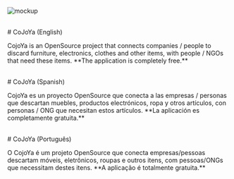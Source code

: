 ![mockup](https://raw.githubusercontent.com/CojoYa/start-cojoya/master/mockup%20cojoya.jpg)

<br>
# CoJoYa (English) 
<p><span>CojoYa </span> is an OpenSource project that connects companies / people to discard furniture, electronics, clothes and other items, with people / NGOs that need these items. **The application is completely free.**
</p>
<br>
# CoJoYa (Spanish)
<p><span>CojoYa</span> es un proyecto OpenSource que conecta a las empresas / personas que descartan muebles, productos electrónicos, ropa y otros artículos, con personas / ONG que necesitan estos artículos.  **La aplicación es completamente gratuita.**
</p>
<br>
# CoJoYa (Português)
<p>O <span>CojoYa</span> é um projeto OpenSource que conecta empresas/pessoas descartam móveis, eletrônicos, roupas e outros itens, com pessoas/ONGs que necessitam destes itens. **A aplicação é totalmente gratuita.**
</p>
